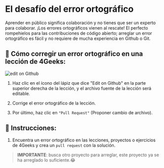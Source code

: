 # El desafío del error ortográfico

Aprender en público significa colaboración y no tienes que ser un experto para colaborar. ¡Los errores ortográficos vienen al rescate! El perfecto rompehielos para las contribuciones de código abierto; arreglar un error ortográfico es fácil y no requiere de mucha experiencia en Github o Git.
 
## 🔷 Cómo corregir un error ortográfico en una lección de 4Geeks:  

![edit on Github](https://github.com/breatheco-de/the-misspell-chalenge/blob/master/assets/github-logo2.png?raw=true)

1. Haz clic en el ícono del lápiz que dice "Edit on Github" en la parte superior derecha de la lección, y el archivo fuente de la lección será editable.

2. Corrige el error ortográfico de la lección.

3. Por último, haz clic en `"Pull Request"` (Proponer cambio de archivo).  

## 📝 Instrucciones:

1. Encuentra un error ortográfico en las lecciones, proyectos o ejercicios de 4Geeks y crea un `pull request` con la solución.

> **IMPORTANTE**: busca otro proyecto para arreglar, este proyecto ya se ha arreglado lo suficiente.😂


